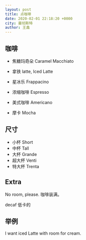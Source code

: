 ```yaml
---
layout: post
title: 点咖啡
date: 2020-02-01 22:18:20 +0000
city: 曼彻斯特
author: 王鑫
---
```


## 咖啡

* 焦糖玛奇朵 Caramel Macchiato

* 拿铁 latte, Iced Latte

* 星冰乐 Frappacino

* 浓缩咖啡 Espresso

* 美式咖啡 Americano

* 摩卡 Mocha

## 尺寸

* 小杯 Short
* 中杯 Tall
* 大杯 Grande
* 超大杯 Venti
* 特大杯 Trenta

## Extra

No room, please. 咖啡装满。

decaf 低卡的

## 举例

I want iced Latte with room for cream.
